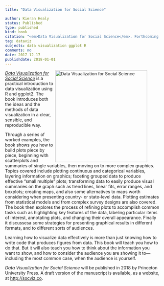 ```yaml
---
title: "Data Visualization for Social Science"

author: Kieran Healy
status: Published
type: published
kind: book
citation: "<em>Data Visualization for Social Science</em>. Forthcoming. Princeton University Press. <a class = \"badge badge-small\" href=\"https://docs.google.com/forms/d/1R3LnCup54zhgmC0YA_fXNQlIjL37_Yn9T_Ulp3OZib0\" style = \"background-color: #F99F46;\">When can I buy it?</a>"
tag: dataviz
subjects: data visualization ggplot R
comments: no
date: 2017-12-17
publishdate: 2018-01-01
---
```

<p><figure><img class="lbg" src="http://kieranhealy.org/files/misc/dv-cover-sm2.png" align="right" width=300px alt="Data Visualization for Social Science"></figure><em><a href="http://socviz.co">Data Visualization for Social Science</a></em> is a practical introduction to data visualization using R and ggplot2. The book introduces both the ideas and the methods of data visualization in a clear, sensible, and reproducible way. 

Through a series of worked examples, the book shows you how to build plots piece by piece, beginning with scatterplots and summaries of single variables, then moving on to more complex graphics. Topics covered include plotting continuous and categorical variables, layering information on graphics; faceting grouped data to produce effective “small multiple” plots; transforming data to easily produce visual summaries on the graph such as trend lines, linear fits, error ranges, and boxplots; creating maps, and also some alternatives to maps worth considering when presenting country- or state-level data. Plotting estimates from statistical models and from complex survey designs are also covered. The book then explores the process of refining plots to accomplish common tasks such as highlighting key features of the data, labeling particular items of interest, annotating plots, and changing their overall appearance. Finally it discussesa some strategies for presenting graphical results in different formats, and to different sorts of audiences.

Learning how to visualize data effectively is more than just knowing how to write code that produces figures from data. This book will teach you how to do that. But it will also teach you how to think about the information you want to show, and how to consider the audience you are showing it to—including the most common case, when the audience is yourself.

<em>Data Visualization for Social Science</em> will be published in 2018 by Princeton University Press. A draft version of the manuscript is available, as a website, at <http://socviz.co>.
